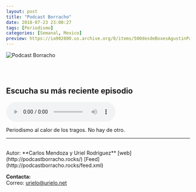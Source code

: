 ```yaml
---
layout: post
title: "Podcast Borracho"
date: 2018-07-23 23:00:27
tags: [Periodismo]
categories: [Semanal, Mexico]
preview: https://ia902800.us.archive.org/8/items/500desdeBoxesAgustinPalmeiro/300Podcastborracho-UrielRodrguez.png
---
```


![Podcast Borracho](https://ia902800.us.archive.org/8/items/500desdeBoxesAgustinPalmeiro/500Podcastborracho-UrielRodrguez.png)

<br/>
<br/>

## Escucha su más reciente episodio

<!--reproductor-feed=http://podcastborracho.rocks/feed.xml-->
<!--reproductor-start-->
<audio id="audio" preload="auto" controls="" src="https://podcastborracho.podbean.com/mf/feed/ugv4m7/pb279.mp3"></audio>
<!--reproductor-end-->

Periodismo al calor de los tragos. No hay de otro.

_ _ _

<br>
Autor: **Carlos Mendoza y Uriel Rodríguez**  
[web](http://podcastborracho.rocks/)  
[Feed](http://podcastborracho.rocks/feed.xml)  



**Contacta:**  
Correo: [urielo@urielo.net](mailto:urielo@urielo.net)  

